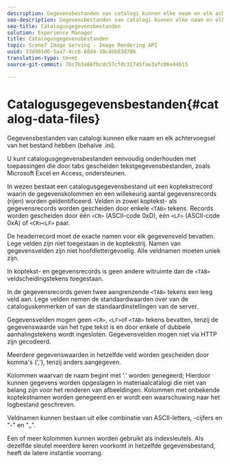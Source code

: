 ```yaml
---
description: Gegevensbestanden van catalogi kunnen elke naam en elk achtervoegsel van het bestand hebben (behalve .ini).
seo-description: Gegevensbestanden van catalogi kunnen elke naam en elk achtervoegsel van het bestand hebben (behalve .ini).
seo-title: Catalogusgegevensbestanden
solution: Experience Manager
title: Catalogusgegevensbestanden
topic: Scene7 Image Serving - Image Rendering API
uuid: 33d991d6-5aa7-4cc6-88d4-10c4bb83d786
translation-type: tm+mt
source-git-commit: 7bc7b3a86fbcdc57cfdc31745fae3afc06e44b15

---
```



# Catalogusgegevensbestanden{#catalog-data-files}

Gegevensbestanden van catalogi kunnen elke naam en elk achtervoegsel van het bestand hebben (behalve .ini).

U kunt catalogusgegevensbestanden eenvoudig onderhouden met toepassingen die door tabs gescheiden tekstgegevensbestanden, zoals Microsoft Excel en Access, ondersteunen.

In wezen bestaat een catalogusgegevensbestand uit een koptekstrecord waarin de gegevenskolommen en een willekeurig aantal gegevensrecords (rijen) worden geïdentificeerd. Velden in zowel koptekst- als gegevensrecords worden gescheiden door enkele `<TAB>` tekens. Records worden gescheiden door één `<CR>` (ASCII-code 0xD), één `<LF>` (ASCII-code 0xA) of `<CR><LF>` paar.

De headerrecord moet de exacte namen voor elk gegevensveld bevatten. Lege velden zijn niet toegestaan in de koptekstrij. Namen van gegevensvelden zijn niet hoofdlettergevoelig. Alle veldnamen moeten uniek zijn.

In koptekst- en gegevensrecords is geen andere witruimte dan de `<TAB>` veldscheidingstekens toegestaan.

In de gegevensrecords geven twee aangrenzende `<TAB>` tekens een leeg veld aan. Lege velden nemen de standaardwaarden over van de cataloguskenmerken of van de standaardinstellingen van de server.

Gegevensvelden mogen geen `<CR>`, `<LF>`of `<TAB>` tekens bevatten, tenzij de gegevenswaarde van het type tekst is en door enkele of dubbele aanhalingstekens wordt ingesloten. Gegevensvelden mogen niet via HTTP zijn gecodeerd.

Meerdere gegevenswaarden in hetzelfde veld worden gescheiden door komma&#39;s (&#39;,&#39;), tenzij anders aangegeven.

Kolommen waarvan de naam begint met &#39;.&#39; worden genegeerd; Hierdoor kunnen gegevens worden opgeslagen in materiaalcatalogi die niet van belang zijn voor het renderen van afbeeldingen. Kolommen met onbekende koptekstnamen worden genegeerd en er wordt een waarschuwing naar het logbestand geschreven.

Veldnamen kunnen bestaan uit elke combinatie van ASCII-letters, -cijfers en &quot;-&quot; en &quot;_&quot;.

Een of meer kolommen kunnen worden gebruikt als indexsleutels. Als dezelfde sleutel meerdere keren voorkomt in hetzelfde gegevensbestand, heeft de latere instantie voorrang.
